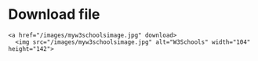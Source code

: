# Download file
````
<a href="/images/myw3schoolsimage.jpg" download>
  <img src="/images/myw3schoolsimage.jpg" alt="W3Schools" width="104" height="142">
````